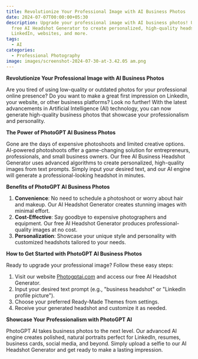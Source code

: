 ```yaml
---
title: Revolutionize Your Professional Image with AI Business Photos
date: 2024-07-07T00:00:00+05:30
description: Upgrade your professional image with AI business photos! Use our
  free AI Headshot Generator to create personalized, high-quality headshots for
  LinkedIn, websites, and more.
tags:
  - AI
categories:
  - Professional Photography
image: images/screenshot-2024-07-30-at-3.42.05 am.png
---
```


**Revolutionize Your Professional Image with AI Business Photos**

Are you tired of using low-quality or outdated photos for your professional online presence? Do you want to make a great first impression on LinkedIn, your website, or other business platforms? Look no further! With the latest advancements in Artificial Intelligence (AI) technology, you can now generate high-quality business photos that showcase your professionalism and personality.

**The Power of PhotoGPT AI Business Photos**

Gone are the days of expensive photoshoots and limited creative options. AI-powered photoshoots offer a game-changing solution for entrepreneurs, professionals, and small business owners. Our free AI Business Headshot Generator uses advanced algorithms to create personalized, high-quality images from text prompts. Simply input your desired text, and our AI engine will generate a professional-looking headshot in minutes.

**Benefits of PhotoGPT AI Business Photos**

1. **Convenience**: No need to schedule a photoshoot or worry about hair and makeup. Our AI Headshot Generator creates stunning images with minimal effort.
2. **Cost-Effective**: Say goodbye to expensive photographers and equipment. Our free AI Headshot Generator produces professional-quality images at no cost.
3. **Personalization**: Showcase your unique style and personality with customized headshots tailored to your needs.

**How to Get Started with PhotoGPT AI Business Photos**

Ready to upgrade your professional image? Follow these easy steps:

1. Visit our website [Photogptai.com](https://www.photogptai.com/) and access our free AI Headshot Generator.
2. Input your desired text prompt (e.g., "business headshot" or "LinkedIn profile picture").
3. Choose your preferred Ready-Made Themes from settings.
4. Receive your generated headshot and customize it as needed.

**Showcase Your Professionalism with PhotoGPT AI**

PhotoGPT AI takes business photos to the next level. Our advanced AI engine creates polished, natural portraits perfect for LinkedIn, resumes, business cards, social media, and beyond. Simply upload a selfie to our AI Headshot Generator and get ready to make a lasting impression.

